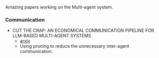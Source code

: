 Amazing papers working on the Multi-agent system.

### Communication
- CUT THE CRAP: AN ECONOMICAL COMMUNICATION PIPELINE FOR LLM-BASED MULTI-AGENT SYSTEMS
  - [arxiv](https://arxiv.org/pdf/2410.02506)
  - Using pruning to reduce the unnecessary inter-agent communication.
